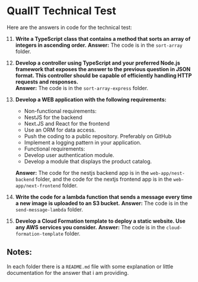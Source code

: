# QualIT Technical Test
Here are the answers in code for the technical test:

11. **Write a TypeScript class that contains a method that sorts an array of integers in ascending order.**
    **Answer:** The code is in the `sort-array` folder.

12. **Develop a controller using TypeScript and your preferred Node.js framework that exposes the answer to the previous question in JSON format. This controller should be capable of efficiently handling HTTP requests and responses.**  
    **Answer:** The code is in the `sort-array-express` folder.

15. **Develop a WEB application with the following requirements:**

	* Non-functional requirements:

	- NestJS for the backend
	- Next.JS and React for the frontend
	- Use an ORM for data access.
	- Push the coding to a public repository. Preferably on GitHub
	- Implement a logging pattern in your application.


	* Functional requirements:

	- Develop user authentication module.
	- Develop a module that displays the product catalog.

    **Answer:** The code for the nestjs backend app is in the `web-app/nest-backend` folder, and the code for the nextjs frontend app is in the `web-app/next-frontend` folder.

16. **Write the code for a lambda function that sends a message every time a new image is uploaded to an S3 bucket.**
    **Answer:** The code is in the `send-message-lambda` folder.

17. **Develop a Cloud Formation template to deploy a static website. Use any AWS services you consider.**
    **Answer:** The code is in the `cloud-formation-template` folder.

## Notes:
In each folder there is a `README.md` file with some explanation or little documentation for the answer that i am providing.